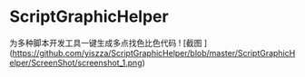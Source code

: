 # ScriptGraphicHelper
为多种脚本开发工具一键生成多点找色比色代码
! [截图 ] (https://github.com/yiszza/ScriptGraphicHelper/blob/master/ScriptGraphicHelper/ScreenShot/screenshot_1.png)
